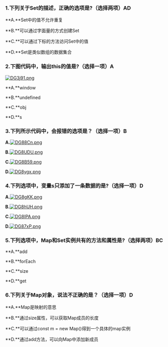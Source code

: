 ### 1.下列关于Set的描述，正确的选项是?（选择两项）AD

**A.**Set中的值不允许重复

**B.**可以通过字面量的方式创建Set

**C.**可以通过下标的方法访问Set中的值

**D.**Set是类似数组的数据集合







### 2.下图代码中，输出this的值是?（选择一项）A

[![DG3j91.png](https://s3.ax1x.com/2020/11/22/DG3j91.png)](https://imgchr.com/i/DG3j91)



**A.**window

**B.**undefined

**C.**obj

**D.**s





### 3.下列所示代码中，会报错的选项是？（选择一项）B



**A.**[![DG88Cn.png](https://s3.ax1x.com/2020/11/22/DG88Cn.png)](https://imgchr.com/i/DG88Cn)

**B.**[![DG8UDU.png](https://s3.ax1x.com/2020/11/22/DG8UDU.png)](https://imgchr.com/i/DG8UDU)

**C.**[![DG8B59.png](https://s3.ax1x.com/2020/11/22/DG8B59.png)](https://imgchr.com/i/DG8B59)

**D.**[![DG8ygx.png](https://s3.ax1x.com/2020/11/22/DG8ygx.png)](https://imgchr.com/i/DG8ygx)





### 4.下列选项中，变量s只添加了一条数据的是?（选择一项）D

**A.**[![DG8gKK.png](https://s3.ax1x.com/2020/11/22/DG8gKK.png)](https://imgchr.com/i/DG8gKK)

**B.**[![DG8hUH.png](https://s3.ax1x.com/2020/11/22/DG8hUH.png)](https://imgchr.com/i/DG8hUH)

**C.**[![DG8IPA.png](https://s3.ax1x.com/2020/11/22/DG8IPA.png)](https://imgchr.com/i/DG8IPA)

**D.**[![DG87xP.png](https://s3.ax1x.com/2020/11/22/DG87xP.png)](https://imgchr.com/i/DG87xP)





### 5.下列选项中，Map和Set实例共有的方法和属性是?（选择两项）BC

**A.**add

**B.**forEach

**C.**size

**D.**get





### 6.下列关于Map对象，说法不正确的是？（选择一项）D

**A.**Map是映射的意思

**B.**通过size属性，可以获取Map成员的长度

**C.**可以通过const m = new Map()得到一个具体的map实例

**D.**通过add方法，可以向Map中添加新成员